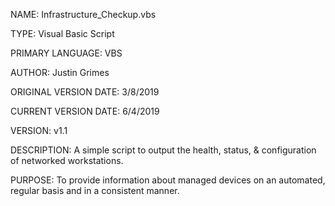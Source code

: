NAME: Infrastructure_Checkup.vbs

TYPE: Visual Basic Script

PRIMARY LANGUAGE: VBS

AUTHOR: Justin Grimes

ORIGINAL VERSION DATE: 3/8/2019

CURRENT VERSION DATE: 6/4/2019

VERSION: v1.1

DESCRIPTION: 
A simple script to output the health, status, & configuration of networked workstations.


PURPOSE: 
To provide information about managed devices on an automated, regular basis and in a consistent manner.
